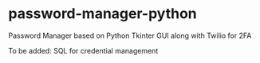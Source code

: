 # password-manager-python
Password Manager based on Python Tkinter GUI along with Twilio for 2FA


To be added:
SQL for credential management
